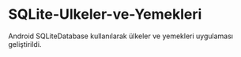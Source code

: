 # SQLite-Ulkeler-ve-Yemekleri
Android SQLiteDatabase kullanılarak ülkeler ve yemekleri uygulaması geliştirildi.
